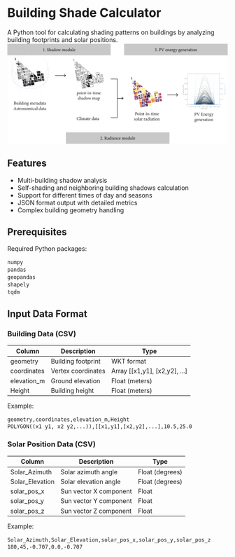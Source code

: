 # Building Shade Calculator

A Python tool for calculating shading patterns on buildings by analyzing building footprints and solar positions.
![Alt text](image/pipeline.png)

## Features

- Multi-building shadow analysis
- Self-shading and neighboring building shadows calculation
- Support for different times of day and seasons
- JSON format output with detailed metrics
- Complex building geometry handling

## Prerequisites

Required Python packages:
```bash
numpy
pandas
geopandas
shapely
tqdm
```

## Input Data Format

### Building Data (CSV)
| Column | Description | Type |
|--------|-------------|------|
| geometry | Building footprint | WKT format |
| coordinates | Vertex coordinates | Array [[x1,y1], [x2,y2], ...] |
| elevation_m | Ground elevation | Float (meters) |
| Height | Building height | Float (meters) |

Example:
```csv
geometry,coordinates,elevation_m,Height
POLYGON((x1 y1, x2 y2,...)),[[x1,y1],[x2,y2],...],10.5,25.0
```

### Solar Position Data (CSV)
| Column | Description | Type |
|--------|-------------|------|
| Solar_Azimuth | Solar azimuth angle | Float (degrees) |
| Solar_Elevation | Solar elevation angle | Float (degrees) |
| solar_pos_x | Sun vector X component | Float |
| solar_pos_y | Sun vector Y component | Float |
| solar_pos_z | Sun vector Z component | Float |

Example:
```csv
Solar_Azimuth,Solar_Elevation,solar_pos_x,solar_pos_y,solar_pos_z
180,45,-0.707,0.0,-0.707
```
